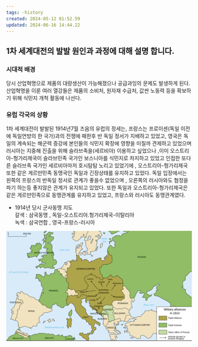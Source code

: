 ```yaml
---
tags: -history
created: 2024-05-12 01:52.59
updated: 2024-06-16 14:44.22
---
```


## 1차 세계대전의 발발 원인과 과정에 대해 설명 합니다.

### 시대적 배경
당시 산업혁명으로 제품의 대량생산이 가능해졌으나 공급과잉의 문제도 발생하게 된다.
산업혁명을 이룬 여러 열강들은 제품의 소비처, 원자재 수급처, 값싼 노동력 등을 확보하기 위해 식민지 개척 활동에 나선다.

### 유럽 각국의 상황
1차 세계대전이 발발된 1914년7월 즈음의 유럽의 정세는,
프랑스는 프로이센(독일 이전에 독일연방의 한 국가)과의 전쟁에 패한후 반 독일 정서가 지배하고 있었고, 
영국은 독일의 계속되는 해군력 증강에 본인들의 식민지 확장에 영향을 미칠까 견제하고 있었으며 
러시아는 지중해 진출을 위해 슬라브족을(세르비아) 이용하고 싶었으나  ,이미 오스트리아-헝가리제국이 슬라브민족 국가인 보스니아를 식민지로 차지하고 있었고
인접한 또다른 슬라브족 국가인 세르비아마저 호시탐탐 노리고 있었기에 , 오스트리아-헝가리제국 또한 같은 게르만민족 동맹국인 독일과 긴장상태를 유지하고 있었다.
독일 입장에서는 왼쪽의 프랑스의 반독일 정서로 관계가 좋을수 없었으며 , 오른쪽의 러시아와도 협정을 파기 하는등 좋지않은 관계가 유지되고 있었다.
또한 독일과 오스트리아-헝가리제국은 같은 게르만민족으로 동맹관계를 유지하고 있었고,
프랑스와 러시아도 동맹관계였다.

* 1914년 당시 군사동맹 지도  
갈색 : 삼국동맹 , 독일-오스트리아.헝가리제국-이탈리아  
녹색 : 삼국연합 , 영국-프랑스-러시아  

![map_1](/assets/map_1.png)

